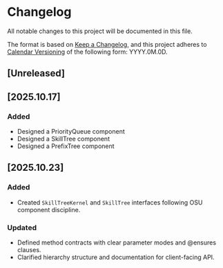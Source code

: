 # Changelog

All notable changes to this project will be documented in this file.

The format is based on [Keep a Changelog](https://keepachangelog.com/en/1.1.0/),
and this project adheres to [Calendar Versioning](https://calver.org/) of
the following form: YYYY.0M.0D.

## [Unreleased]

## [2025.10.17]

### Added

- Designed a PriorityQueue component
- Designed a SkillTree component
- Designed a PrefixTree component

## [2025.10.23]

### Added
- Created `SkillTreeKernel` and `SkillTree` interfaces following OSU component discipline.

### Updated
- Defined method contracts with clear parameter modes and @ensures clauses.
- Clarified hierarchy structure and documentation for client-facing API.